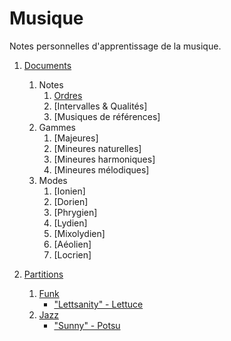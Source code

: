 # Musique
Notes personnelles d'apprentissage de la musique.

1. [Documents](./documents/)
    1. Notes
        1. [Ordres](./documents/ordres.md)
        2. [Intervalles & Qualités]
        3. [Musiques de références]
    2. Gammes
        1. [Majeures]
        2. [Mineures naturelles]
        3. [Mineures harmoniques]
        4. [Mineures mélodiques]
    3. Modes
        1. [Ionien]
        2. [Dorien]
        3. [Phrygien]
        4. [Lydien]
        5. [Mixolydien]
        6. [Aéolien]
        7. [Locrien]

2. [Partitions](./partitions/)
    1. [Funk](./partitions/funk/)
        - ["Lettsanity" - Lettuce](./partitions/funk/lettsanity.ly)
    2. [Jazz](./partitions/jazz/)
        - ["Sunny" - Potsu](./partitions/jazz/sunny.ly)
